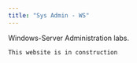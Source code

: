 ```yaml
---
title: "Sys Admin - WS"
---
```

Windows-Server Administration labs.

``` 
This website is in construction
``` 